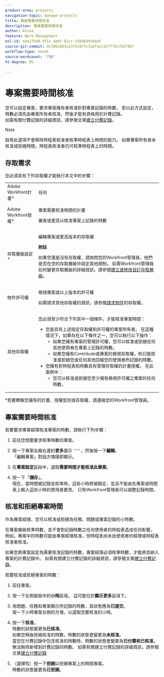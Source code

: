 ```yaml
---
product-area: projects
navigation-topic: manage-projects
title: 專案需要時間核准
description: 專案需要時間核准
author: Alina
feature: Work Management
exl-id: e4a27640-9f5c-4a9f-82cc-3384694594af
source-git-commit: dc3461803e23f61877c31efa2c52fffdc7bd79bf
workflow-type: tm+mt
source-wordcount: '758'
ht-degree: 0%

---
```


# 專案需要時間核准

<!--
<p data-mc-conditions="QuicksilverOrClassic.Draft mode">(NOTE: THIS IS LINKED TO THE UI IN A TOOLTIP IN THE EDIT PROJECT MODAL) </p>
-->

您可以設定專案，要求專案擁有者核准針對專案記錄的時數。 若以此方式設定，時數必須先由專案所有者核准，然後才能有資格用於計費記錄。\
如需有關付費記錄的詳細資訊，請參閱文章[建立付費記錄](../../../manage-work/projects/project-finances/create-billing-records.md)。

>[!NOTE]
>
>啟用此選項不會移除時程表核准者核準時程表上時間的能力。 如果專案所有者未核准或拒絕時間，時程表核准者仍可核準時程表上的時間。

## 存取需求

您必須具有下列存取權才能執行本文中的步驟：

<table style="table-layout:auto"> 
 <col> 
 <col> 
 <tbody> 
  <tr> 
   <td role="rowheader">Adobe Workfront計畫*</td> 
   <td> <p>任何</p> </td> 
  </tr> 
  <tr> 
   <td role="rowheader">Adobe Workfront授權*</td> 
   <td> <p>專案需要核准時間的計畫</p>
   <p>審查或更高以核准專案上記錄的時數</p>
    </td> 
  </tr> 
  <tr> 
   <td role="rowheader">存取層級設定*</td> 
   <td> <p>編輯專案或更高版本的存取權</p> <p><b>附註</b>

如果您還是沒有存取權，請詢問您的Workfront管理員，他們是否在您的存取層級中設定其他限制。 如需Workfront管理員如何變更存取層級的詳細資訊，請參閱<a href="../../../administration-and-setup/add-users/configure-and-grant-access/create-modify-access-levels.md" class="MCXref xref">建立或修改自訂存取層級</a>。</p> </td>
</tr> 
  <tr> 
   <td role="rowheader">物件許可權</td> 
   <td> <p>檢視專案或以上版本的許可權</p> <p>如需請求其他存取權的資訊，請參閱<a href="../../../workfront-basics/grant-and-request-access-to-objects/request-access.md" class="MCXref xref">請求物件</a>的存取權。</p> </td> 
  </tr> 
  <tr> 
   <td role="rowheader">其他存取權</td> 
   <td> <p>您必須至少符合下列其中一個條件，才能核准專案時間：</p> 
    <ul> 
     <li>您是具有上述指定存取權和許可權的專案所有者。 在這種情況下，如果存在以下條件之一，您可以執行以下操作： 
      <ul>
       <li>如果您擁有專案的管理許可權，您可以核准或拒絕任何其他使用者在專案上記錄的時數。</li>
       <li> 如果您擁有Contribute或專案的檢視存取權，則只能核准或拒絕您或任何其他回報您的使用者所記錄的時數。<br></li>
      </ul></li> 
     <li>您擁有對時程表和時數具有管理存取權的計畫授權。 在此案例中：
      <ul>
       <li>您可以核准或拒絕您至少擁有檢視許可權之專案的任何時數。 </li>
      </ul></li> 
    </ul> </td> 
  </tr> 
 </tbody> 
</table>

&#42;若要瞭解您擁有的計畫、授權型別或存取權，請連絡您的Workfront管理員。

## 專案需要時間核准

若要要求專案經理核准專案的時數，請執行下列步驟：

1. 前往您想要要求核準時數的專案。
1. 按一下專案名稱右邊的&#x200B;**更多**&#x200B;圖示![](assets/more-icon.png)，然後按一下&#x200B;**編輯**。\
   「編輯專案」對話方塊隨即顯示。

1. 在&#x200B;**專案設定**&#x200B;區段中，選取&#x200B;**需要時間才能核准此專案**。
1. 按一下「**儲存**」。\
   現在，當時間被記錄並核準時，這些小時將被鎖定，並且不能由在專案或時間表上輸入這些小時的使用者更改。 只有Workfront管理員可以調整記錄時間。

## 核准和拒絕專案時間

作為專案經理，您可以核准或拒絕為任務、問題或專案記錄的小時數。

在專案層級核準時數，並不會對記錄時數之任何使用者的時程表造成任何影響。 例如，專案中的時數可能由專案經理核准，但時程表尚未由使用者的經理或時程表核准者核准。 

如果您將專案設定為需要核准記錄的時數，專案經理必須核準時數，才能將其納入專案的計費記錄中。 如需有關建立付費記錄的詳細資訊，請參閱文章[建立付費記錄](../../../manage-work/projects/project-finances/create-billing-records.md)。

若要核准或拒絕專案的時數：

1. 前往專案。
1. 按一下左側面板中的&#x200B;**小時**&#x200B;區域。 這可能位於&#x200B;**顯示更多**&#x200B;區域下。

1. 為問題、任務和專案顯示所記錄的時數，其狀態應為&#x200B;**已提交**。\
   按一下小時專案左側的方塊，以選取您要核准的小時。

1. 按一下&#x200B;**核准**。\
   時數的狀態變更為&#x200B;**已核准**。\
   如果您稍後拒絕核准的時數，時數的狀態會變更為&#x200B;**未核准**。\
   當您在付費記錄中包含核准的時數時，時數的狀態會變更為&#x200B;**已付費和已核准**。 無法刪除新增到計費記錄的時數。 如需有關建立付費記錄的詳細資訊，請參閱文章[建立付費記錄](../../../manage-work/projects/project-finances/create-billing-records.md)

1. （選擇性）按一下&#x200B;**拒絕**&#x200B;以拒絕專案上的時間專案。\
   時數的狀態變更為&#x200B;**已拒絕**。
